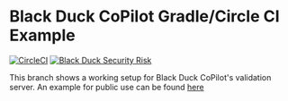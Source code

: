# Black Duck CoPilot Gradle/Circle CI Example

[![CircleCI](https://circleci.com/gh/BlackDuckCoPilot/example-gradle-circle.svg?style=svg)](https://circleci.com/gh/BlackDuckCoPilot/example-gradle-circle) [![Black Duck Security Risk](https://copilot-valid.blackducksoftware.com/github/repos/BlackDuckCoPilot/example-gradle-circle/branches/validation/badge-risk.svg)](https://copilot-valid.blackducksoftware.com/github/repos/BlackDuckCoPilot/example-gradle-circle/branches/validation)

This branch shows a working setup for Black Duck CoPilot's validation server.
An example for public use can be found [here](https://github.com/BlackDuckCoPilot/example-gradle-circle)
